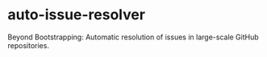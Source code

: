 # auto-issue-resolver
Beyond Bootstrapping: Automatic resolution of issues in large-scale GitHub repositories.
